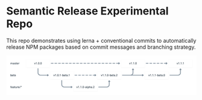 # Semantic Release Experimental Repo

This repo demonstrates using lerna + conventional commits to automatically release NPM packages based on commit messages and branching strategy.

![Element Versioning Strategy](/Element-Versioning-Strategy@2x.png)
